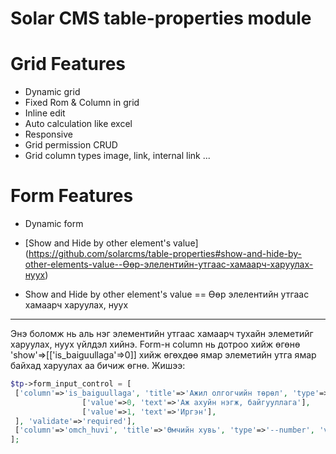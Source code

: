 # Solar CMS table-properties module

Grid Features
========
- Dynamic grid
- Fixed Rom & Column in grid
- Inline edit
- Auto calculation like excel
- Responsive
- Grid permission CRUD
- Grid column types image, link, internal link ...

Form Features
========
- Dynamic form
- [Show and Hide by other element's value] (https://github.com/solarcms/table-properties#show-and-hide-by-other-elements-value--Өөр-элелентийн-утгаас-хамаарч-харуулах-нуух)





- Show and Hide by other element's value == Өөр элелентийн утгаас хамаарч харуулах, нуух
------------
   Энэ боломж нь аль нэг элементийн утгаас хамаарч тухайн элеметийг харуулах, нуух үйлдэл хийнэ.  Form-н column нь дотроо хийж өгөнө 'show'=>[['is_baiguullaga'=>0]]  хийж өгөхдөө ямар элеметийн утга ямар байхад харуулах аа бичиж өгнө.
Жишээ:

```php
$tp->form_input_control = [
 ['column'=>'is_baiguullaga', 'title'=>'Ажил олгогчийн төрөл', 'type'=>'--radio', 'value'=>0, 'choices'=>[
                ['value'=>0, 'text'=>'Аж ахуйн нэгж, байгууллага'],
                ['value'=>1, 'text'=>'Иргэн'],
 ], 'validate'=>'required'],
 ['column'=>'omch_huvi', 'title'=>'Өмчийн хувь', 'type'=>'--number', 'value'=>null, 'validate'=>'required' , 'show'=>[['is_baiguullaga'=>0]]],
];
```